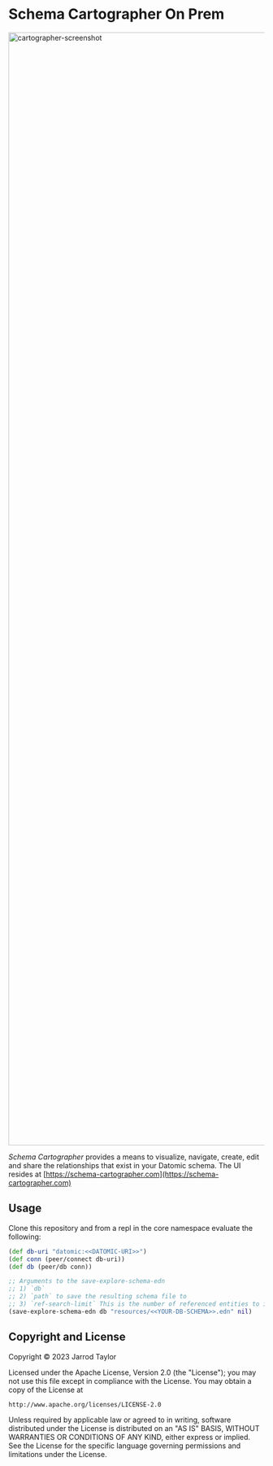 # Schema Cartographer On Prem

<img width="2189" alt="cartographer-screenshot" src="https://user-images.githubusercontent.com/4416952/74056316-66b93000-49a7-11ea-90b5-72199edca388.png">

*Schema Cartographer* provides a means to visualize, navigate, create, edit and share the relationships that exist in your Datomic schema. The UI resides at [https://schema-cartographer.com](https://schema-cartographer.com)

## Usage

Clone this repository and from a repl in the core namespace evaluate the following:

``` clojure
(def db-uri "datomic:<<DATOMIC-URI>>")
(def conn (peer/connect db-uri))
(def db (peer/db conn))

;; Arguments to the save-explore-schema-edn
;; 1) `db`
;; 2) `path` to save the resulting schema file to
;; 3) `ref-search-limit` This is the number of referenced entities to inspect when creating relationships maps can be `nil` for no limit. If `nil` this could take a LONG time for large databases
(save-explore-schema-edn db "resources/<<YOUR-DB-SCHEMA>>.edn" nil)
```

## Copyright and License

Copyright © 2023 Jarrod Taylor

Licensed under the Apache License, Version 2.0 (the "License");
you may not use this file except in compliance with the License.
You may obtain a copy of the License at

    http://www.apache.org/licenses/LICENSE-2.0

Unless required by applicable law or agreed to in writing, software
distributed under the License is distributed on an "AS IS" BASIS,
WITHOUT WARRANTIES OR CONDITIONS OF ANY KIND, either express or implied.
See the License for the specific language governing permissions and
limitations under the License.
